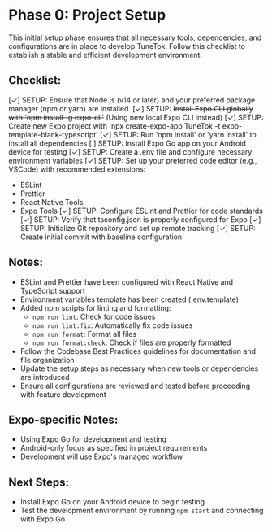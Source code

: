 # Phase 0: Project Setup

This initial setup phase ensures that all necessary tools, dependencies, and configurations are in place to develop TuneTok. Follow this checklist to establish a stable and efficient development environment.

## Checklist:

[✓] SETUP: Ensure that Node.js (v14 or later) and your preferred package manager (npm or yarn) are installed.
[✓] SETUP: ~~Install Expo CLI globally with 'npm install -g expo-cli'~~ (Using new local Expo CLI instead)
[✓] SETUP: Create new Expo project with 'npx create-expo-app TuneTok -t expo-template-blank-typescript'
[✓] SETUP: Run 'npm install' or 'yarn install' to install all dependencies
[ ] SETUP: Install Expo Go app on your Android device for testing
[✓] SETUP: Create a .env file and configure necessary environment variables
[✓] SETUP: Set up your preferred code editor (e.g., VSCode) with recommended extensions:
  - ESLint
  - Prettier
  - React Native Tools
  - Expo Tools
[✓] SETUP: Configure ESLint and Prettier for code standards
[✓] SETUP: Verify that tsconfig.json is properly configured for Expo
[✓] SETUP: Initialize Git repository and set up remote tracking
[✓] SETUP: Create initial commit with baseline configuration

## Notes:
- ESLint and Prettier have been configured with React Native and TypeScript support
- Environment variables template has been created (.env.template)
- Added npm scripts for linting and formatting:
  - `npm run lint`: Check for code issues
  - `npm run lint:fix`: Automatically fix code issues
  - `npm run format`: Format all files
  - `npm run format:check`: Check if files are properly formatted
- Follow the Codebase Best Practices guidelines for documentation and file organization
- Update the setup steps as necessary when new tools or dependencies are introduced
- Ensure all configurations are reviewed and tested before proceeding with feature development

## Expo-specific Notes:
- Using Expo Go for development and testing
- Android-only focus as specified in project requirements
- Development will use Expo's managed workflow

## Next Steps:
- Install Expo Go on your Android device to begin testing
- Test the development environment by running `npm start` and connecting with Expo Go 